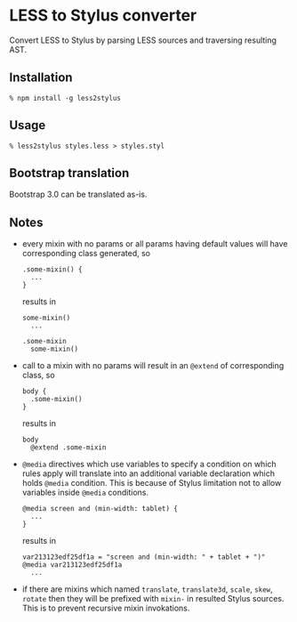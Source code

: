 # LESS to Stylus converter

Convert LESS to Stylus by parsing LESS sources and traversing resulting AST.

## Installation

    % npm install -g less2stylus

## Usage

    % less2stylus styles.less > styles.styl

## Bootstrap translation

Bootstrap 3.0 can be translated as-is.

## Notes

  * every mixin with no params or all params having default values will have
    corresponding class generated, so

        .some-mixin() {
          ...
        }

    results in

        some-mixin()
          ...

        .some-mixin
          some-mixin()

  * call to a mixin with no params will result in an `@extend` of corresponding
    class, so

        body {
          .some-mixin()
        }

    results in

        body
          @extend .some-mixin

  * `@media` directives which use variables to specify a condition on which
    rules apply will translate into an additional variable declaration which
    holds `@media` condition. This is because of Stylus limitation not to allow
    variables inside `@media` conditions.

        @media screen and (min-width: tablet) {
          ...
        }

    results in

        var213123edf25df1a = "screen and (min-width: " + tablet + ")"
        @media var213123edf25df1a
          ...

  * if there are mixins which named `translate`, `translate3d`, `scale`, `skew`,
    `rotate` then they will be prefixed with `mixin-` in resulted Stylus
    sources. This is to prevent recursive mixin invokations.
